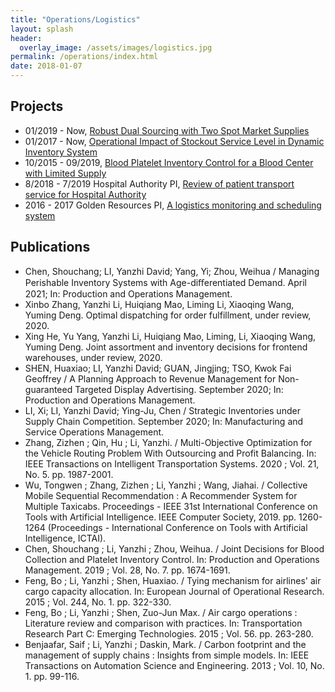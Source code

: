 ```yaml
---
title: "Operations/Logistics"
layout: splash
header:
  overlay_image: /assets/images/logistics.jpg
permalink: /operations/index.html
date: 2018-01-07
---
```


## Projects

- 01/2019 - Now, [Robust Dual Sourcing with Two Spot Market Supplies]({{'/projects/robust-dual-sourcing-with-two-spot-market-supplies/'|relative_url}})
- 01/2017 - Now, [Operational Impact of Stockout Service Level in Dynamic Inventory System]({{'/projects/operational-impact-of-stockout-service-level-in-dynamic-inventory-system/'|relative_url}})
- 10/2015 - 09/2019, [Blood Platelet Inventory Control for a Blood Center with Limited Supply]({{'/projects/blood-platelet-inventory-control-for-a-blood-center-with-limited-supply/'|relative_url}})
- 8/2018 - 7/2019 Hospital Authority PI, [Review of patient transport service for Hospital Authority]({{'/projects/review-of-patient-transport-service-for-hospital-authority/'|relative_url}})
- 2016 - 2017 Golden Resources PI, [A logistics monitoring and scheduling system]({{'/projects/grds/'|relative_url}})

## Publications
- Chen, Shouchang; LI, Yanzhi David; Yang, Yi; Zhou, Weihua / Managing Perishable Inventory Systems with Age-diﬀerentiated Demand. April 2021; In: Production and Operations Management.
- Xinbo Zhang, Yanzhi Li, Huiqiang Mao, Liming Li, Xiaoqing Wang, Yuming Deng. Optimal dispatching for order fulfillment, under review, 2020.
- Xing He, Yu Yang, Yanzhi Li, Huiqiang Mao, Liming, Li, Xiaoqing Wang, Yuming Deng. Joint assortment and inventory decisions for frontend warehouses, under review, 2020.
- SHEN, Huaxiao; LI, Yanzhi David; GUAN, Jingjing; TSO, Kwok Fai Geoffrey / A Planning Approach to Revenue Management for Non-guaranteed Targeted Display Advertising. September 2020; In: Production and Operations Management.
- LI, Xi; LI, Yanzhi David; Ying-Ju, Chen / Strategic Inventories under Supply Chain Competition. September 2020; In: Manufacturing and Service Operations Management.
- Zhang, Zizhen ; Qin, Hu ; Li, Yanzhi. / Multi-Objective Optimization for the Vehicle Routing Problem With Outsourcing and Profit Balancing. In: IEEE Transactions on Intelligent Transportation Systems. 2020 ; Vol. 21, No. 5. pp. 1987-2001.
- Wu, Tongwen ; Zhang, Zizhen ; Li, Yanzhi ; Wang, Jiahai. / Collective Mobile Sequential Recommendation : A Recommender System for Multiple Taxicabs. Proceedings - IEEE 31st International Conference on Tools with Artificial Intelligence. IEEE Computer Society, 2019. pp. 1260-1264 (Proceedings - International Conference on Tools with Artificial Intelligence, ICTAI).
- Chen, Shouchang ; Li, Yanzhi ; Zhou, Weihua. / Joint Decisions for Blood Collection and Platelet Inventory Control. In: Production and Operations Management. 2019 ; Vol. 28, No. 7. pp. 1674-1691.
- Feng, Bo ; Li, Yanzhi ; Shen, Huaxiao. / Tying mechanism for airlines' air cargo capacity allocation. In: European Journal of Operational Research. 2015 ; Vol. 244, No. 1. pp. 322-330.
- Feng, Bo ; Li, Yanzhi ; Shen, Zuo-Jun Max. / Air cargo operations : Literature review and comparison with practices. In: Transportation Research Part C: Emerging Technologies. 2015 ; Vol. 56. pp. 263-280.
- Benjaafar, Saif ; Li, Yanzhi ; Daskin, Mark. / Carbon footprint and the management of supply chains : Insights from simple models. In: IEEE Transactions on Automation Science and Engineering. 2013 ; Vol. 10, No. 1. pp. 99-116.
